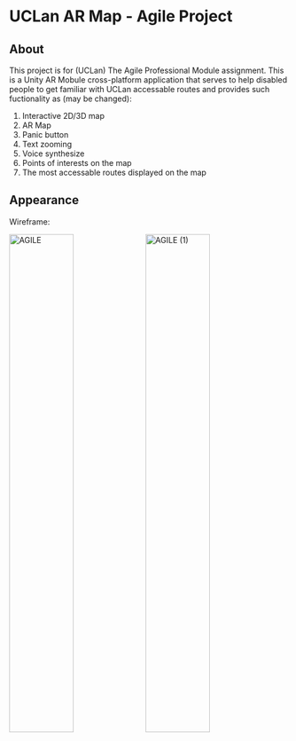 # UCLan AR Map - Agile Project

## About
This project is for (UCLan) The Agile Professional Module assignment. This is a Unity AR Mobule cross-platform application that serves to help disabled people to get familiar with UCLan accessable routes and provides such fuctionality as (may be changed):

1. Interactive 2D/3D map
2. AR Map
3. Panic button
4. Text zooming
5. Voice synthesize
6. Points of interests on the map
7. The most accessable routes displayed on the map

## Appearance 
Wireframe:
<p>
 <img width="48%" alt="AGILE" src="https://github.com/SotirisStyl/UCLanARMapAgile/assets/116545670/57010739-5e3f-4b04-9a3a-ac62f720def8">
 <img width="48%"  alt="AGILE (1)" src="https://github.com/SotirisStyl/UCLanARMapAgile/assets/116545670/b92413dd-fe9d-435d-ac33-216c9eb708d1">
</p>
